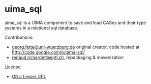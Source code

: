 uima_sql
========

uima_sql is a UIMA component to save and load CASes and their type systems in a relational sql database.

Contributions:

* georg.fette@uni-wuerzburg.de original creator, code hosted at http://code.google.com/p/uima-sql/
* renaud.richardet@epfl.ch, repackaging & mavenization

License:

* [GNU Lesser GPL](http://www.gnu.org/licenses/lgpl.html)
